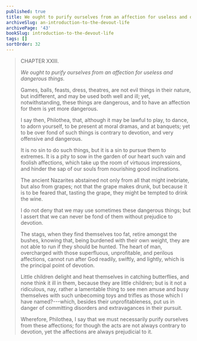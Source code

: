 ```yaml
---
published: true
title: We ought to purify ourselves from an affection for useless and dangerous things
archiveSlug: an-introduction-to-the-devout-life
archivePage: '43'
bookSlug: introduction-to-the-devout-life
tags: []
sortOrder: 32
---
```


> CHAPTER XXIII.
>
> *We ought to purify ourselves from an affection for useless and dangerous things.*
>
> Games, balls, feasts, dress, theatres, are not evil things in their nature, but indifferent, and may be used both well and ill; yet, notwithstanding, these things are dangerous, and to have an affection for them is yet more dangerous.
>
> I say then, Philothea, that, although it may be lawful to play, to dance, to adorn yourself, to be present at moral dramas, and at banquets; yet to be over fond of such things is contrary to devotion, and very offensive and dangerous.
>
> It is no sin to do such things, but it is a sin to pursue them to extremes. It is a pity to sow in the garden of our heart such vain and foolish affections, which take up the room of virtuous impressions, and hinder the sap of our souls from nourishing good inclinations.
>
> The ancient Nazarites abstained not only from all that might inebriate, but also from grapes; not that the grape makes drunk, but because it is to be feared that, tasting the grape, they might be tempted to drink the wine.
>
> I do not deny that we may use sometimes these dangerous things; but I assert that we can never be fond of them without prejudice to devotion.
>
> The stags, when they find themselves too fat, retire amongst the bushes, knowing that, being burdened with their own weight, they are not able to run if they should be hunted. The heart of man, overcharged with those superfluous, unprofitable, and perilous affections, cannot run after God readily, swiftly, and lightly, which is the principal point of devotion.
>
> Little children delight and heat themselves in catching butterflies, and none think it ill in them, because they are little children; but is it not a ridiculous, nay, rather a lamentable thing to see men amuse and busy themselves with such unbecoming toys and trifles as those which I have named?---which, besides their unprofitableness, put us in danger of committing disorders and extravagances in their pursuit.
>
> Wherefore, Philothea, I say that we must necessarily purify ourselves from these affections; for though the acts are not always contrary to devotion, yet the affections are always prejudicial to it.
